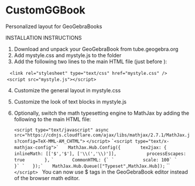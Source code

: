 # CustomGGBook
Personalized layout for GeoGebraBooks


INSTALLATION INSTRUCTIONS

1. Download and unpack your GeoGebraBook from tube.geogebra.org
2. Add mystyle.css and mystyle.js to the folder
3. Add the following two lines to the main HTML file (just before </body>):

    `<link rel="stylesheet" type="text/css" href="mystyle.css" />`
    `<script src="mystyle.js"></script>`

4. Customize the general layout in mystyle.css
5. Customize the look of text blocks in mystyle.js
6. Optionally, switch the math typesetting engine to MathJax by adding the following to the main HTML file:


	`<script type="text/javascript" async src="https://cdnjs.cloudflare.com/ajax/libs/mathjax/2.7.1/MathJax.js?config=TeX-MML-AM_CHTML">`
	`</script>`
	``
	`<script type="text/x-mathjax-config">`
	``
	`	MathJax.Hub.Config({`
	`		tex2jax: {`
	`			inlineMath: [['$','$'], ['\\(','\\)']],`
	`			processEscapes: true`
	`		},`
	``
	`		CommonHTML: {`
  	`			scale: 100`
  	`		}`
	`	});`
  	``
	`	MathJax.Hub.Queue(["Typeset",MathJax.Hub]);`
	``
	`</script>`
  
     You can now use $ tags in the GeoGebraBook editor instead of the browser math editor.
  
